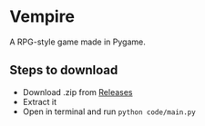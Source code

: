 # Vempire

A RPG-style game made in Pygame.

## Steps to download
- Download .zip from [Releases]()
- Extract it
- Open in terminal and run `python code/main.py`
